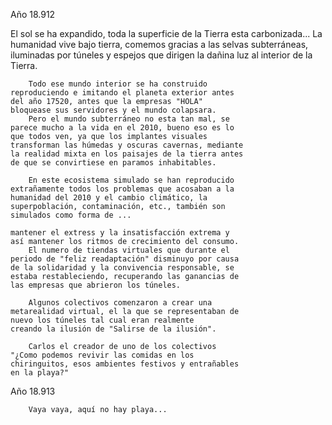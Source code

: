 Año 18.912

El sol se ha expandido, toda la superficie de la Tierra esta carbonizada... La humanidad vive bajo tierra, comemos gracias a las selvas subterráneas, iluminadas por túneles y espejos  que dirigen la dañina luz al interior de la Tierra.

		Todo ese mundo interior se ha construido
	reproduciendo e imitando el planeta exterior antes
	del año 17520, antes que la empresas "HOLA"
	bloquease sus servidores y el mundo colapsara. 
		Pero el mundo subterráneo no esta tan mal, se 
	parece mucho a la vida en el 2010, bueno eso es lo
	que todos ven, ya que los implantes visuales 
	transforman las húmedas y oscuras cavernas, mediante 
	la realidad mixta en los paisajes de la tierra antes 
	de que se convirtiese en paramos inhabitables.

		En este ecosistema simulado se han reproducido 
	extrañamente todos los problemas que acosaban a la 
	humanidad del 2010 y el cambio climático, la 
	superpoblación, contaminación, etc., también son 
	simulados como forma de ...

	mantener el extress y la insatisfacción extrema y 
	así mantener los ritmos de crecimiento del consumo. 
		El numero de tiendas virtuales que durante el 
	periodo de "feliz readaptación" disminuyo por causa
	de la solidaridad y la convivencia responsable, se 
	estaba restableciendo, recuperando las ganancias de 
	las empresas que abrieron los túneles.

		Algunos colectivos comenzaron a crear una 
	metarealidad virtual, el la que se representaban de 
	nuevo los túneles tal cual eran realmente
	creando la ilusión de "Salirse de la ilusión".

		Carlos el creador de uno de los colectivos
	"¿Como podemos revivir las comidas en los 
	chiringuitos, esos ambientes festivos y entrañables 
	en la playa?"

Año 18.913
		
		Vaya vaya, aquí no hay playa...
